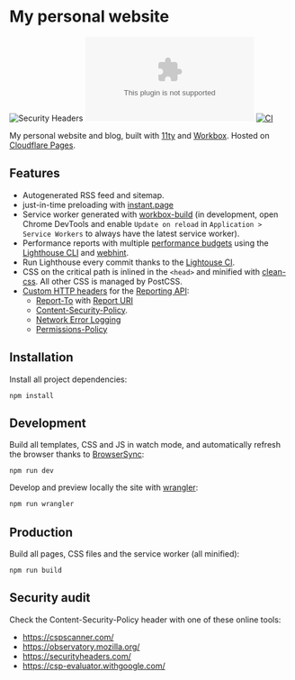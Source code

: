 # My personal website

![Security Headers](https://img.shields.io/security-headers?url=https%3A%2F%2Fwww.giacomodebidda.com%2F)
![Chromium HSTS preload](https://img.shields.io/hsts/preload/giacomodebidda.com)
[![CI](https://github.com/jackdbd/personal-website/actions/workflows/ci.yml/badge.svg)](https://github.com/jackdbd/personal-website/actions/workflows/ci.yml)

My personal website and blog, built with [11ty](https://www.11ty.dev/) and [Workbox](https://github.com/googlechrome/workbox). Hosted on [Cloudflare Pages](https://pages.cloudflare.com/).

## Features

- Autogenerated RSS feed and sitemap.
- just-in-time preloading with [instant.page](https://instant.page/)
- Service worker generated with [workbox-build](https://developers.google.com/web/tools/workbox/modules/workbox-build) (in development, open Chrome DevTools and enable `Update on reload` in `Application > Service Workers` to always have the latest service worker).
- Performance reports with multiple [performance budgets](https://www.afasterweb.com/2020/01/28/performance-budgets-with-lighthouse/) using the [Lighthouse CLI](https://github.com/GoogleChrome/lighthouse#using-the-node-cli) and [webhint](https://github.com/webhintio/hint).
- Run Lighthouse every commit thanks to the [Lightouse CI](https://github.com/GoogleChrome/lighthouse-ci).
- CSS on the critical path is inlined in the `<head>` and minified with [clean-css](https://www.11ty.dev/docs/quicktips/inline-css/). All other CSS is managed by PostCSS.
- [Custom HTTP headers](https://developers.cloudflare.com/pages/how-to/add-custom-http-headers/) for the [Reporting API](https://developer.mozilla.org/en-US/docs/Web/API/Reporting_API):
  - [Report-To](https://developers.google.com/web/updates/2018/09/reportingapi#header) with [Report URI](https://report-uri.com/)
  - [Content-Security-Policy](https://developer.mozilla.org/en-US/docs/Web/HTTP/CSP).
  - [Network Error Logging](https://developer.cdn.mozilla.net/en-US/docs/Web/HTTP/Headers/NEL)
  - [Permissions-Policy](https://scotthelme.co.uk/goodbye-feature-policy-and-hello-permissions-policy/)

## Installation

Install all project dependencies:

```shell
npm install
```

## Development

Build all templates, CSS and JS in watch mode, and automatically refresh the browser thanks to [BrowserSync](https://github.com/Browsersync/browser-sync):

```shell
npm run dev
```

Develop and preview locally the site with [wrangler](https://developers.cloudflare.com/pages/platform/functions/#develop-and-preview-locally):

```sh
npm run wrangler
```

## Production

Build all pages, CSS files and the service worker (all minified):

```shell
npm run build
```

## Security audit

Check the Content-Security-Policy header with one of these online tools:

- https://cspscanner.com/
- https://observatory.mozilla.org/
- https://securityheaders.com/
- https://csp-evaluator.withgoogle.com/
